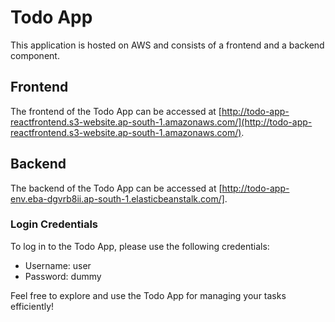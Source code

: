 # Todo App

This application is hosted on AWS and consists of a frontend and a backend component.

## Frontend

The frontend of the Todo App can be accessed at [http://todo-app-reactfrontend.s3-website.ap-south-1.amazonaws.com/](http://todo-app-reactfrontend.s3-website.ap-south-1.amazonaws.com/).

## Backend

The backend of the Todo App can be accessed at [http://todo-app-env.eba-dgvrb8ii.ap-south-1.elasticbeanstalk.com/].

### Login Credentials

To log in to the Todo App, please use the following credentials:

- Username: user
- Password: dummy

Feel free to explore and use the Todo App for managing your tasks efficiently!
